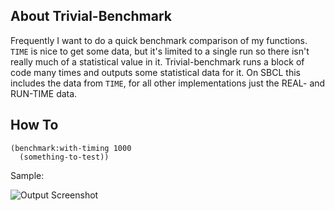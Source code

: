 About Trivial-Benchmark
-----------------------
Frequently I want to do a quick benchmark comparison of my functions. `TIME` is nice to get some data, but it's limited to a single run so there isn't really much of a statistical value in it. Trivial-benchmark runs a block of code many times and outputs some statistical data for it. On SBCL this includes the data from `TIME`, for all other implementations just the REAL- and RUN-TIME data.

How To
------
```
(benchmark:with-timing 1000
  (something-to-test))
```

Sample:

![Output Screenshot](http://shinmera.tymoon.eu/public/plump-benchmark.png)
